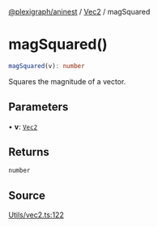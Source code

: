 [@plexigraph/aninest](../../index.md) / [Vec2](../index.md) / magSquared

# magSquared()

```ts
magSquared(v): number
```

Squares the magnitude of a vector.

## Parameters

• **v**: [`Vec2`](../type-aliases/Vec2.md)

## Returns

`number`

## Source

[Utils/vec2.ts:122](https://github.com/plexigraph/aninest/blob/6d904f7/src/Utils/vec2.ts#L122)
